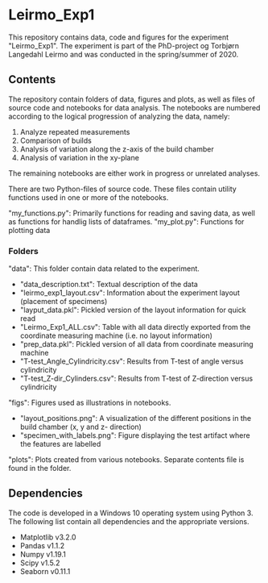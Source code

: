 # Leirmo_Exp1
This repository contains data, code and figures for the experiment "Leirmo_Exp1".
The experiment is part of the PhD-project og Torbjørn Langedahl Leirmo and was conducted in the spring/summer of 2020.


## Contents
The repository contain folders of data, figures and plots, as  well as files of source code and notebooks for data analysis.
The notebooks are numbered according to the logical progression of analyzing the data, namely:

1. Analyze repeated measurements
2. Comparison of builds
3. Analysis of variation along the z-axis of the build chamber
4. Analysis of variation in the xy-plane

The remaining notebooks are either work in progress or unrelated analyses.

There are two Python-files of source code. These files contain utility functions used in one or more of the notebooks.

"my_functions.py": Primarily functions for reading and saving data, as well as functions for handlig lists of dataframes.
"my_plot.py": Functions for plotting data


### Folders
"data": This folder contain data related to the experiment.
 - "data_description.txt": Textual description of the data
 - "leirmo_exp1_layout.csv": Information about the experiment layout (placement of specimens)
 - "layput_data.pkl": Pickled version of the layout information for quick read
 - "Leirmo_Exp1_ALL.csv": Table with all data directly exported from the coordinate measuring machine (i.e. no layout information)
 - "prep_data.pkl": Pickled version of all data from coordinate measuring machine
 - "T-test_Angle_Cylindricity.csv": Results from T-test of angle versus cylindricity
 - "T-test_Z-dir_Cylinders.csv": Results from T-test of Z-direction versus cylindricity
 
"figs": Figures used as illustrations in notebooks.
 - "layout_positions.png": A visualization of the different positions in the build chamber (x, y and z- direction)
 - "specimen_with_labels.png": Figure displaying the test artifact where the features are labelled
 
"plots": Plots created from various notebooks. Separate contents file is found in the folder.


## Dependencies
The code is developed in a Windows 10 operating system using Python 3.
The following list contain all dependencies and the appropriate versions.

 - Matplotlib v3.2.0
 - Pandas v1.1.2
 - Numpy v1.19.1
 - Scipy v1.5.2
 - Seaborn v0.11.1
